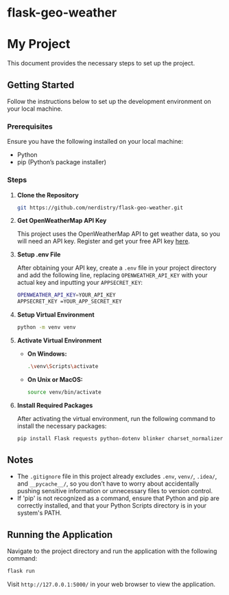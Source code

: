 # flask-geo-weather
# My Project

This document provides the necessary steps to set up the project.

## Getting Started

Follow the instructions below to set up the development environment on your local machine.

### Prerequisites

Ensure you have the following installed on your local machine:

- Python
- pip (Python’s package installer)

### Steps

1. **Clone the Repository**

   ```sh
   git https://github.com/nerdistry/flask-geo-weather.git
   ```

2. **Get OpenWeatherMap API Key**

   This project uses the OpenWeatherMap API to get weather data, so you will need an API key. Register and get your free API key [here](https://openweathermap.org/api).

3. **Setup .env File**

   After obtaining your API key, create a `.env` file in your project directory and add the following line, replacing `OPENWEATHER_API_KEY` with your actual key and inputting your `APPSECRET_KEY`:

   ```sh
   OPENWEATHER_API_KEY=YOUR_API_KEY
   APPSECRET_KEY =YOUR_APP_SECRET_KEY
   ```

4. **Setup Virtual Environment**

   ```sh
   python -m venv venv
   ```

5. **Activate Virtual Environment**

   - **On Windows:**

     ```sh
     .\venv\Scripts\activate
     ```

   - **On Unix or MacOS:**

     ```sh
     source venv/bin/activate
     ```

6. **Install Required Packages**

   After activating the virtual environment, run the following command to install the necessary packages:

   ```sh
   pip install Flask requests python-dotenv blinker charset_normalizer
   ```

## Notes

- The `.gitignore` file in this project already excludes `.env`, `venv/`, `.idea/`, and `__pycache__/`, so you don’t have to worry about accidentally pushing sensitive information or unnecessary files to version control.
- If 'pip' is not recognized as a command, ensure that Python and pip are correctly installed, and that your Python Scripts directory is in your system's PATH.

## Running the Application

Navigate to the project directory and run the application with the following command:

```sh
flask run
```

Visit `http://127.0.0.1:5000/` in your web browser to view the application.
